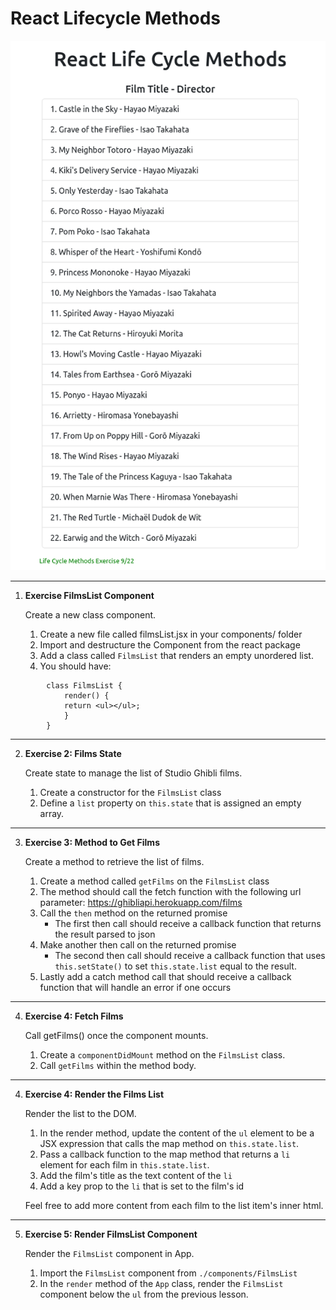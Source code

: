 # React Lifecycle Methods

![React Life Cycle Methods](/ReactLifecycleMethods.png?raw=true "React Life Cycle Methods")

---
1. __Exercise FilmsList Component__ 

    Create a new class component.
    1. Create a new file called filmsList.jsx in your components/ folder
    1. Import and destructure the Component from the react package
    1. Add a class called `FilmsList` that renders an empty unordered list.
    4. You should have:
```
        class FilmsList {
            render() {
            return <ul></ul>;
            }
        }
```
---
2. __Exercise 2: Films State__
    
    Create state to manage the list of Studio Ghibli films.
    1. Create a constructor for the `FilmsList` class
    1. Define a `list` property on `this.state` that is assigned an empty array.
---
3. __Exercise 3: Method to Get Films__

    Create a method to retrieve the list of films.
    1. Create a method called `getFilms` on the `FilmsList` class
    1. The method should call the fetch function with the following url parameter: https://ghibliapi.herokuapp.com/films
    1. Call the `then` method on the returned promise
        *   The first then call should receive a callback function that returns the result parsed to json
    1. Make another then call on the returned promise
        * The second then call should receive a callback function that uses `this.setState()` to set `this.state.list` equal to the result.
    1. Lastly add a catch method call that should receive a callback function that will handle an error if one occurs
---
4. __Exercise 4: Fetch Films__
    
    Call getFilms() once the component mounts.
    1. Create a `componentDidMount` method on the `FilmsList` class.
    1. Call `getFilms` within the method body.
---
4.  __Exercise 4: Render the Films List__

    Render the list to the DOM.
    1. In the render method, update the content of the `ul` element to be a JSX expression that calls the map method on `this.state.list`.
    1. Pass a callback function to the map method that returns a `li` element for each film in `this.state.list`.
    1. Add the film's title as the text content of the `li`
    1. Add a key prop to the `li` that is set to the film's id

    
    Feel free to add more content from each film to the list item's inner html.
---
5. __Exercise 5: Render FilmsList Component__

    Render the `FilmsList` component in App.
    1. Import the `FilmsList` component from `./components/FilmsList`
    1. In the `render` method of the `App` class, render the `FilmsList` component below the `ul` from the previous lesson.

